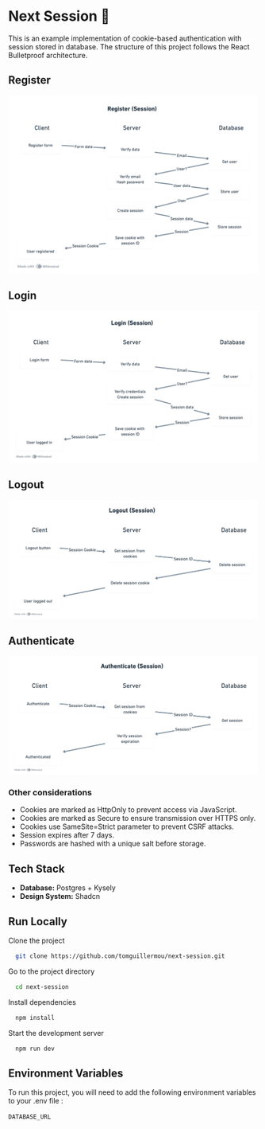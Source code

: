 # Next Session 🍪

This is an example implementation of cookie-based authentication with session stored in database.
The structure of this project follows the React Bulletproof architecture.

## Register

![Register (Session)](./docs/register-session.png)

## Login

![Login (Session)](./docs/login-session.png)

## Logout

![Logout (Session)](./docs/logout-session.png)

## Authenticate

![Authenticate (Session)](./docs/auth-session.png)

### Other considerations

- Cookies are marked as HttpOnly to prevent access via JavaScript.
- Cookies are marked as Secure to ensure transmission over HTTPS only.
- Cookies use SameSite=Strict parameter to prevent CSRF attacks.
- Session expires after 7 days.
- Passwords are hashed with a unique salt before storage.

## Tech Stack

- **Database:** Postgres + Kysely
- **Design System:** Shadcn

## Run Locally

Clone the project

```bash
  git clone https://github.com/tomguillermou/next-session.git
```

Go to the project directory

```bash
  cd next-session
```

Install dependencies

```bash
  npm install
```

Start the development server

```bash
  npm run dev
```

## Environment Variables

To run this project, you will need to add the following environment variables to your .env file :

`DATABASE_URL`
